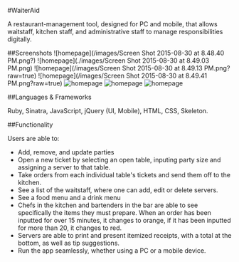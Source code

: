#WaiterAid


A restaurant-management tool, designed for PC and mobile, that allows waitstaff, kitchen staff, and administrative staff to manage responsibilities digitally.




##Screenshots
![homepage](/images/Screen Shot 2015-08-30 at 8.48.40 PM.png?)
![homepage](./images/Screen Shot 2015-08-30 at 8.49.03 PM.png)
![homepage](/images/Screen Shot 2015-08-30 at 8.49.13 PM.png?raw=true)
![homepage](/images/Screen Shot 2015-08-30 at 8.49.41 PM.png?raw=true)
![homepage](/images/IMG_1049.PNG?raw=true)
![homepage](/images/IMG_1050.PNG?raw=true)
![homepage](/images/IMG_1051.PNG?raw=true)


##Languages & Frameworks

Ruby, Sinatra, JavaScript, jQuery (UI, Mobile), HTML, CSS, Skeleton.

##Functionality

Users are able to:
- Add, remove, and update parties
- Open a new ticket by selecting an open table, inputing party size and assigning a server to that table.
- Take orders from each individual table's tickets and send them off to the kitchen.
- See a list of the waitstaff, where one can add, edit or delete servers.
- See a food menu and a drink menu
- Chefs in the kitchen and bartenders in the bar are able to see specifically the items they must prepare. When an order has been inputted for over 15 minutes, it changes to orange, if it has been inputted for more than 20, it changes to red.
- Servers are able to print and present itemized receipts, with a total at the bottom, as well as tip suggestions.
- Run the app seamlessly, whether using a PC or a mobile device.
